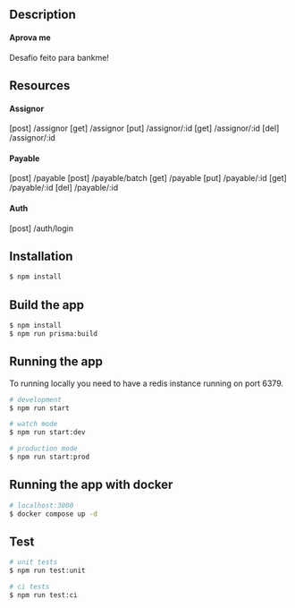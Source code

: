 ## Description

<h4>Aprova me </h4>

Desafio feito para bankme!

## Resources

#### Assignor
[post] /assignor
[get] /assignor
[put] /assignor/:id
[get] /assignor/:id
[del] /assignor/:id
#### Payable
[post] /payable
[post] /payable/batch
[get] /payable
[put] /payable/:id
[get] /payable/:id
[del] /payable/:id

#### Auth
[post] /auth/login



## Installation

```bash
$ npm install
```

## Build the app

```bash
$ npm install
$ npm run prisma:build
```

## Running the app

To running locally you need to have a redis instance running on port 6379.

```bash
# development
$ npm run start

# watch mode
$ npm run start:dev

# production mode
$ npm run start:prod
```

## Running the app with docker

```bash
# localhost:3000
$ docker compose up -d
```

## Test

```bash
# unit tests
$ npm run test:unit

# ci tests
$ npm run test:ci
```